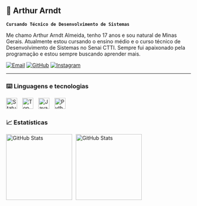 ## 🦇 Arthur Arndt
**`Cursando Técnico de Desenvolvimento de Sistemas`**

Me chamo Arthur Arndt Almeida, tenho 17 anos e sou natural de Minas Gerais. 
Atualmente estou cursando o ensino médio e o curso técnico de Desenvolvimento de Sistemas no Senai CTTI.
Sempre fui apaixonado pela programação e estou sempre buscando aprender mais.

[![Email](https://img.shields.io/badge/Gmail-D14836?style=for-the-badge&logo=gmail&logoColor=white)](mailto:arthurarndtalmeida@gmail.com)
[![GitHub](https://img.shields.io/badge/GitHub-100000?style=for-the-badge&logo=github&logoColor=white)](https://github.com/Artviego)
[![Instagram](https://img.shields.io/badge/Instagram-E4405F?style=for-the-badge&logo=instagram&logoColor=white)](https://instagram.com/fckarnds)

---

### ⌨️ Linguagens e tecnologias

<img 
    aling="left"
    alt="Status"
    title="Status"
    width="30px"
    style="padding-right: 10px;"
    src="https://cdn.jsdelivr.net/gh/devicons/devicon@latest/icons/csharp/csharp-original.svg" 
/>
<img 
    aling="left"
    alt="Top Langs"
    title="Top Langs"
    width="30px"
    style="padding-right: 10px;"
    src="https://cdn.jsdelivr.net/gh/devicons/devicon@latest/icons/c/c-original.svg" 
/>
<img 
    aling="left"
    alt="Java"
    title="Java"
    width="30px"
    style="padding-right: 10px;"
    src="https://cdn.jsdelivr.net/gh/devicons/devicon@latest/icons/java/java-original-wordmark.svg" 
/>
<img 
    aling="left"
    alt="Python"
    title="Python"
    width="30px"
    style="padding-right: 10px;"
    src="https://cdn.jsdelivr.net/gh/devicons/devicon@latest/icons/python/python-original.svg" 
/>

### 📈 Estatísticas

<img
    alling="left"
    alt="GitHub Stats"
    height="180"
    style="padding-right: 10px;"
    src="https://github-readme-stats.vercel.app/api?username=Artviego&show_icons=true&theme=date_night&include_all_commits=true"
/><img
    alling="left"
    alt="GitHub Stats"
    height="180"
    style="padding-right: 10px;"
    src="https://github-readme-stats.vercel.app/api/top-langs/?username=Artviego&theme=date_night"
/>
